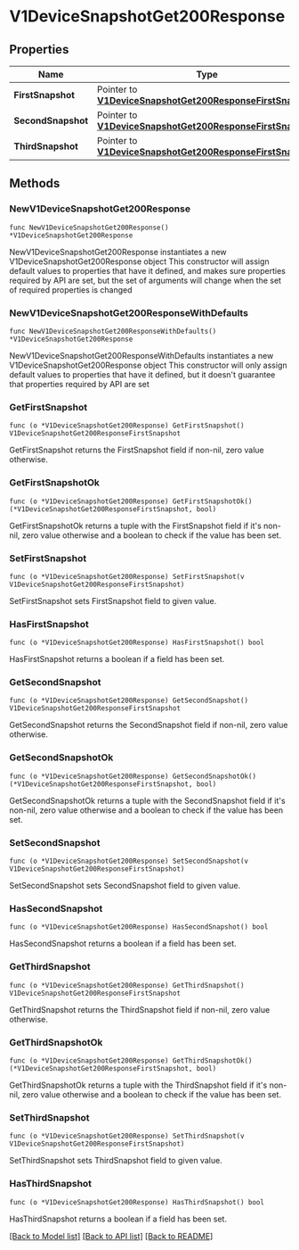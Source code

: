 # V1DeviceSnapshotGet200Response

## Properties

Name | Type | Description | Notes
------------ | ------------- | ------------- | -------------
**FirstSnapshot** | Pointer to [**V1DeviceSnapshotGet200ResponseFirstSnapshot**](V1DeviceSnapshotGet200ResponseFirstSnapshot.md) |  | [optional] 
**SecondSnapshot** | Pointer to [**V1DeviceSnapshotGet200ResponseFirstSnapshot**](V1DeviceSnapshotGet200ResponseFirstSnapshot.md) |  | [optional] 
**ThirdSnapshot** | Pointer to [**V1DeviceSnapshotGet200ResponseFirstSnapshot**](V1DeviceSnapshotGet200ResponseFirstSnapshot.md) |  | [optional] 

## Methods

### NewV1DeviceSnapshotGet200Response

`func NewV1DeviceSnapshotGet200Response() *V1DeviceSnapshotGet200Response`

NewV1DeviceSnapshotGet200Response instantiates a new V1DeviceSnapshotGet200Response object
This constructor will assign default values to properties that have it defined,
and makes sure properties required by API are set, but the set of arguments
will change when the set of required properties is changed

### NewV1DeviceSnapshotGet200ResponseWithDefaults

`func NewV1DeviceSnapshotGet200ResponseWithDefaults() *V1DeviceSnapshotGet200Response`

NewV1DeviceSnapshotGet200ResponseWithDefaults instantiates a new V1DeviceSnapshotGet200Response object
This constructor will only assign default values to properties that have it defined,
but it doesn't guarantee that properties required by API are set

### GetFirstSnapshot

`func (o *V1DeviceSnapshotGet200Response) GetFirstSnapshot() V1DeviceSnapshotGet200ResponseFirstSnapshot`

GetFirstSnapshot returns the FirstSnapshot field if non-nil, zero value otherwise.

### GetFirstSnapshotOk

`func (o *V1DeviceSnapshotGet200Response) GetFirstSnapshotOk() (*V1DeviceSnapshotGet200ResponseFirstSnapshot, bool)`

GetFirstSnapshotOk returns a tuple with the FirstSnapshot field if it's non-nil, zero value otherwise
and a boolean to check if the value has been set.

### SetFirstSnapshot

`func (o *V1DeviceSnapshotGet200Response) SetFirstSnapshot(v V1DeviceSnapshotGet200ResponseFirstSnapshot)`

SetFirstSnapshot sets FirstSnapshot field to given value.

### HasFirstSnapshot

`func (o *V1DeviceSnapshotGet200Response) HasFirstSnapshot() bool`

HasFirstSnapshot returns a boolean if a field has been set.

### GetSecondSnapshot

`func (o *V1DeviceSnapshotGet200Response) GetSecondSnapshot() V1DeviceSnapshotGet200ResponseFirstSnapshot`

GetSecondSnapshot returns the SecondSnapshot field if non-nil, zero value otherwise.

### GetSecondSnapshotOk

`func (o *V1DeviceSnapshotGet200Response) GetSecondSnapshotOk() (*V1DeviceSnapshotGet200ResponseFirstSnapshot, bool)`

GetSecondSnapshotOk returns a tuple with the SecondSnapshot field if it's non-nil, zero value otherwise
and a boolean to check if the value has been set.

### SetSecondSnapshot

`func (o *V1DeviceSnapshotGet200Response) SetSecondSnapshot(v V1DeviceSnapshotGet200ResponseFirstSnapshot)`

SetSecondSnapshot sets SecondSnapshot field to given value.

### HasSecondSnapshot

`func (o *V1DeviceSnapshotGet200Response) HasSecondSnapshot() bool`

HasSecondSnapshot returns a boolean if a field has been set.

### GetThirdSnapshot

`func (o *V1DeviceSnapshotGet200Response) GetThirdSnapshot() V1DeviceSnapshotGet200ResponseFirstSnapshot`

GetThirdSnapshot returns the ThirdSnapshot field if non-nil, zero value otherwise.

### GetThirdSnapshotOk

`func (o *V1DeviceSnapshotGet200Response) GetThirdSnapshotOk() (*V1DeviceSnapshotGet200ResponseFirstSnapshot, bool)`

GetThirdSnapshotOk returns a tuple with the ThirdSnapshot field if it's non-nil, zero value otherwise
and a boolean to check if the value has been set.

### SetThirdSnapshot

`func (o *V1DeviceSnapshotGet200Response) SetThirdSnapshot(v V1DeviceSnapshotGet200ResponseFirstSnapshot)`

SetThirdSnapshot sets ThirdSnapshot field to given value.

### HasThirdSnapshot

`func (o *V1DeviceSnapshotGet200Response) HasThirdSnapshot() bool`

HasThirdSnapshot returns a boolean if a field has been set.


[[Back to Model list]](../README.md#documentation-for-models) [[Back to API list]](../README.md#documentation-for-api-endpoints) [[Back to README]](../README.md)


